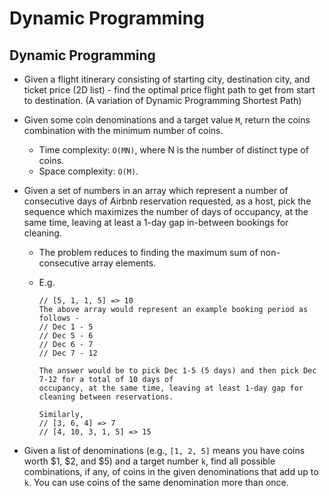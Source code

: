 # Dynamic Programming

## Dynamic Programming

- Given a flight itinerary consisting of starting city, destination city, and ticket price \(2D list\) - find the optimal price flight path to get from start to destination. \(A variation of Dynamic Programming Shortest Path\)
- Given some coin denominations and a target value `M`, return the coins combination with the minimum number of coins.
  - Time complexity: `O(MN)`, where N is the number of distinct type of coins.
  - Space complexity: `O(M)`.
- Given a set of numbers in an array which represent a number of consecutive days of Airbnb reservation requested, as a host, pick the sequence which maximizes the number of days of occupancy, at the same time, leaving at least a 1-day gap in-between bookings for cleaning.

  - The problem reduces to finding the maximum sum of non-consecutive array elements.
  - E.g.

    ```text
    // [5, 1, 1, 5] => 10
    The above array would represent an example booking period as follows -
    // Dec 1 - 5
    // Dec 5 - 6
    // Dec 6 - 7
    // Dec 7 - 12

    The answer would be to pick Dec 1-5 (5 days) and then pick Dec 7-12 for a total of 10 days of
    occupancy, at the same time, leaving at least 1-day gap for cleaning between reservations.

    Similarly,
    // [3, 6, 4] => 7
    // [4, 10, 3, 1, 5] => 15
    ```

- Given a list of denominations \(e.g., `[1, 2, 5]` means you have coins worth $1, $2, and $5\) and a target number `k`, find all possible combinations, if any, of coins in the given denominations that add up to `k`. You can use coins of the same denomination more than once.
